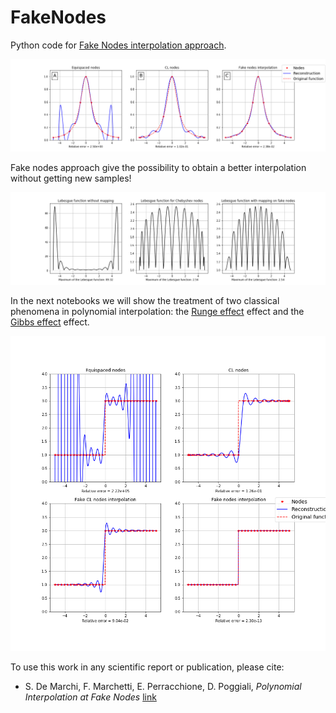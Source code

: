 # FakeNodes
Python code for [Fake Nodes interpolation approach](FakeNodes.ipynb).

![fig1](runge_interp.png)

Fake nodes approach give the possibility to obtain a better interpolation without getting new samples!

![fig2](runge_lebesgue.png)

In the next notebooks we will show the treatment of two classical phenomena in polynomial interpolation: the [Runge effect](Runge.ipynb) effect and the [Gibbs effect](Gibbs.ipynb) effect.

![fig3](gibbs_interp2.png)


To use this work in any scientific report or publication, please cite:

 * S. De Marchi, F. Marchetti, E. Perracchione, D. Poggiali, *Polynomial Interpolation at Fake Nodes* [link](https://www.researchgate.net/publication/331329978_Polynomial_interpolation_via_mapped_bases_without_resampling/)
